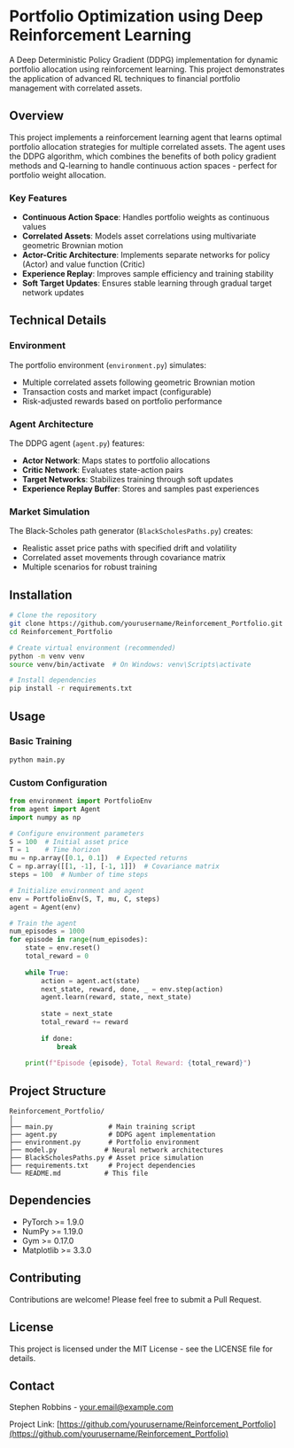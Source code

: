 # Portfolio Optimization using Deep Reinforcement Learning

A Deep Deterministic Policy Gradient (DDPG) implementation for dynamic portfolio allocation using reinforcement learning. This project demonstrates the application of advanced RL techniques to financial portfolio management with correlated assets.

## Overview

This project implements a reinforcement learning agent that learns optimal portfolio allocation strategies for multiple correlated assets. The agent uses the DDPG algorithm, which combines the benefits of both policy gradient methods and Q-learning to handle continuous action spaces - perfect for portfolio weight allocation.

### Key Features

- **Continuous Action Space**: Handles portfolio weights as continuous values
- **Correlated Assets**: Models asset correlations using multivariate geometric Brownian motion
- **Actor-Critic Architecture**: Implements separate networks for policy (Actor) and value function (Critic)
- **Experience Replay**: Improves sample efficiency and training stability
- **Soft Target Updates**: Ensures stable learning through gradual target network updates

## Technical Details

### Environment
The portfolio environment (`environment.py`) simulates:
- Multiple correlated assets following geometric Brownian motion
- Transaction costs and market impact (configurable)
- Risk-adjusted rewards based on portfolio performance

### Agent Architecture
The DDPG agent (`agent.py`) features:
- **Actor Network**: Maps states to portfolio allocations
- **Critic Network**: Evaluates state-action pairs
- **Target Networks**: Stabilizes training through soft updates
- **Experience Replay Buffer**: Stores and samples past experiences

### Market Simulation
The Black-Scholes path generator (`BlackScholesPaths.py`) creates:
- Realistic asset price paths with specified drift and volatility
- Correlated asset movements through covariance matrix
- Multiple scenarios for robust training

## Installation

```bash
# Clone the repository
git clone https://github.com/yourusername/Reinforcement_Portfolio.git
cd Reinforcement_Portfolio

# Create virtual environment (recommended)
python -m venv venv
source venv/bin/activate  # On Windows: venv\Scripts\activate

# Install dependencies
pip install -r requirements.txt
```

## Usage

### Basic Training

```python
python main.py
```

### Custom Configuration

```python
from environment import PortfolioEnv
from agent import Agent
import numpy as np

# Configure environment parameters
S = 100  # Initial asset price
T = 1    # Time horizon
mu = np.array([0.1, 0.1])  # Expected returns
C = np.array([[1, -1], [-1, 1]])  # Covariance matrix
steps = 100  # Number of time steps

# Initialize environment and agent
env = PortfolioEnv(S, T, mu, C, steps)
agent = Agent(env)

# Train the agent
num_episodes = 1000
for episode in range(num_episodes):
    state = env.reset()
    total_reward = 0
    
    while True:
        action = agent.act(state)
        next_state, reward, done, _ = env.step(action)
        agent.learn(reward, state, next_state)
        
        state = next_state
        total_reward += reward
        
        if done:
            break
    
    print(f"Episode {episode}, Total Reward: {total_reward}")
```

## Project Structure

```
Reinforcement_Portfolio/
│
├── main.py              # Main training script
├── agent.py             # DDPG agent implementation
├── environment.py       # Portfolio environment
├── model.py            # Neural network architectures
├── BlackScholesPaths.py # Asset price simulation
├── requirements.txt     # Project dependencies
└── README.md           # This file
```


## Dependencies

- PyTorch >= 1.9.0
- NumPy >= 1.19.0
- Gym >= 0.17.0
- Matplotlib >= 3.3.0

## Contributing

Contributions are welcome! Please feel free to submit a Pull Request.

## License

This project is licensed under the MIT License - see the LICENSE file for details.


## Contact

Stephen Robbins - [your.email@example.com](mailto:your.email@example.com)

Project Link: [https://github.com/yourusername/Reinforcement_Portfolio](https://github.com/yourusername/Reinforcement_Portfolio)
